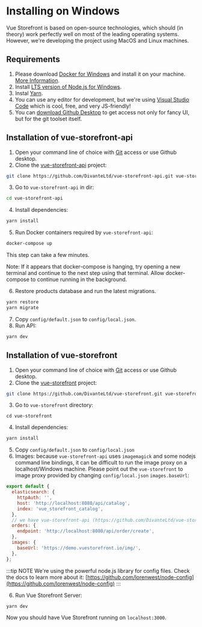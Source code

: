 # Installing on Windows

Vue Storefront is based on open-source technologies, which should (in theory) work perfectly well on most of the leading operating systems. However, we're developing the project using MacOS and Linux machines.

## Requirements

1. Please download [Docker for Windows](https://store.docker.com/editions/community/docker-ce-desktop-windows) and install it on your machine. [More Information](https://blog.jayway.com/2017/04/19/running-docker-on-bash-on-windows/).
2. Install [LTS version of Node.js for Windows](https://nodejs.org/en/download/).
3. Instal [Yarn](https://yarnpkg.com/en/docs/install).
4. You can use any editor for development, but we're using [Visual Studio Code](https://code.visualstudio.com/) which is cool, free, and very JS-friendly!
5. You can [download Github Desktop](https://desktop.github.com/) to get access not only for fancy UI, but for the git toolset itself.

## Installation of vue-storefront-api

1. Open your command line of choice with [Git](https://git-scm.com/download/win) access or use Github desktop.
2. Clone the [vue-storefront-api](https://github.com/DivanteLtd/vue-storefront-api) project:

```bash
git clone https://github.com/DivanteLtd/vue-storefront-api.git vue-storefront-api
```

3. Go to `vue-storefront-api` in dir:

```bash
cd vue-storefront-api
```

4. Install dependencies:

```bash
yarn install
```

5. Run Docker containers required by `vue-storefront-api`:

```bash
docker-compose up
```

This step can take a few minutes.

Note: If it appears that docker-compose is hanging, try opening a new terminal and continue to the next step using that terminal. Allow docker-compose to continue running in the background.

6. Restore products database and run the latest migrations.

```bash
yarn restore
yarn migrate
```

7. Copy `config/default.json` to `config/local.json`.
8. Run API:

```bash
yarn dev
```

## Installation of vue-storefront

1. Open your command line of choice with [Git](https://git-scm.com/download/win) access or use Github desktop.
2. Clone the [vue-storefront](https://github.com/DivanteLtd/vue-storefront) project:

```bash
git clone https://github.com/DivanteLtd/vue-storefront.git vue-storefront
```

3. Go to `vue-storefront` directory:

```
cd vue-storefront
```

4. Install dependencies:

```bash
yarn install
```

5. Copy `config/default.json` to `config/local.json`
6. Images: because `vue-storefront-api` uses `imagemagick` and some nodejs command line bindings, it can be difficult to run the image proxy on a localhost/Windows machine. Please point out the `vue-storefront` to image proxy provided by changing `config/local.json` `images.baseUrl`:

```js
export default {
  elasticsearch: {
    httpAuth: '',
    host: 'http://localhost:8080/api/catalog',
    index: 'vue_storefront_catalog',
  },
  // we have vue-storefront-api (https://github.com/DivanteLtd/vue-storefront-api) endpoints below:
  orders: {
    endpoint: 'http://localhost:8080/api/order/create',
  },
  images: {
    baseUrl: 'https://demo.vuestorefront.io/img/',
  },
};
```

:::tip NOTE
We're using the powerful node.js library for config files. Check the docs to learn more about it: [https://github.com/lorenwest/node-config](https://github.com/lorenwest/node-config)
:::

6. Run Vue Storefront Server:

```bash
yarn dev
```

Now you should have Vue Storefront running on `localhost:3000`.
